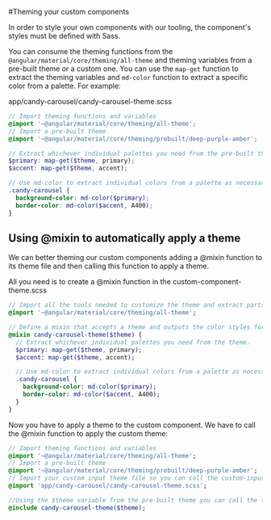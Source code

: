 #Theming your custom components

In order to style your own components with our tooling, the component's styles must be defined with Sass.

You can consume the theming functions from the `@angular/material/core/theming/all-theme` and theming variables from a pre-built theme or a custom one. You can use the `map-get` function to extract the theming variables and `md-color` function to extract a specific color from a palette.
For example:

app/candy-carousel/candy-carousel-theme.scss

```scss
// Import theming functions and variables
@import '~@angular/material/core/theming/all-theme';
// Import a pre-built theme
@import '~@angular/material/core/theming/prebuilt/deep-purple-amber';

// Extract whichever individual palettes you need from the pre-built theme.
$primary: map-get($theme, primary);
$accent: map-get($theme, accent);

// Use md-color to extract individual colors from a palette as necessary.
.candy-carousel {
  background-color: md-color($primary);
  border-color: md-color($accent, A400);
}
```

## Using @mixin to automatically apply a theme
We can better theming our custom components adding a @mixin function to its theme file and then calling this function to apply a theme.

All you need is to create a @mixin function in the custom-component-theme.scss

```sass
// Import all the tools needed to customize the theme and extract parts of it
@import '~@angular/material/core/theming/all-theme';

// Define a mixin that accepts a theme and outputs the color styles for the component.
@mixin candy-carousel-theme($theme) {
  // Extract whichever individual palettes you need from the theme.
  $primary: map-get($theme, primary);
  $accent: map-get($theme, accent);

  // Use md-color to extract individual colors from a palette as necessary.
  .candy-carousel {
    background-color: md-color($primary);
    border-color: md-color($accent, A400);
  }
}
```

Now you have to apply a theme to the custom component. We have to call the @mixin function to apply the custom theme:

```sass
// Import theming functions and variables
@import '~@angular/material/core/theming/all-theme';
// Import a pre-built theme
@import '~@angular/material/core/theming/prebuilt/deep-purple-amber';
// Import your custom input theme file so you can call the custom-input-theme function
@import 'app/candy-carousel/candy-carousel-theme.scss';

//Using the $theme variable from the pre-built theme you can call the theming function
@include candy-carousel-theme($theme);
```
